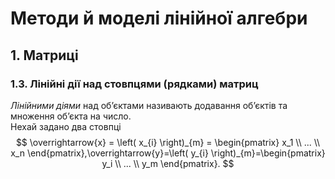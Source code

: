 # Методи й моделі лінійної алгебри
## 1. Матриці 
### 1.3. Лінійні дії над стовпцями (рядками) матриц
*Лінійними діями* над об’єктами називають додавання об’єктів та множення
об’єкта на число.  
Нехай задано два стовпці 
$$ \overrightarrow{x} = \left( x_{i} \right)_{m} = \begin{pmatrix}
x_1 \\
... \\
x_n
\end{pmatrix},\overrightarrow{y}=\left( y_{i} \right)_{m}=\begin{pmatrix}
y_i \\
... \\
y_m
\end{pmatrix}. $$ 